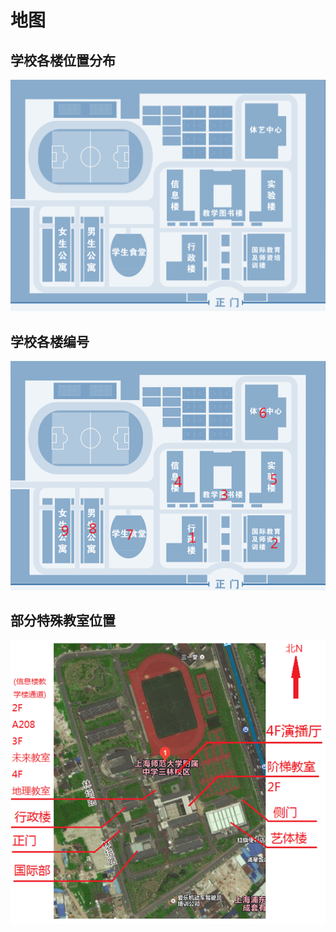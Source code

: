 # 地图

## 学校各楼位置分布

![map2](../img/base/map2.png)

## 学校各楼编号

![map3](../img/base/map3.png)

## 部分特殊教室位置

![map1](../img/base/map1.png)
